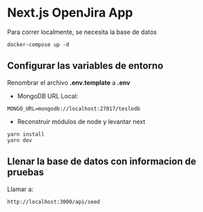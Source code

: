 # Next.js OpenJira App
Para correr localmente, se necesita la base de datos
```
docker-compose up -d
```

## Configurar las variables de entorno
Renombrar el archivo __.env.template__ a __.env__

* MongoDB URL Local:
```
MONGO_URL=mongodb://localhost:27017/teslodb
```

* Reconstruir módulos de node y levantar next
```
yarn install
yarn dev
```



## Llenar la base de datos con informacion de pruebas
Llamar a: 
```
http://localhost:3000/api/seed
```